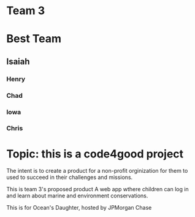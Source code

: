 # Team 3
# Best Team
## Isaiah
### Henry
### Chad
### Iowa
### Chris

# Topic: this is a code4good project
The intent is to create a product for a non-profit orginization for them to used to succeed in their challenges and missions. 

This is team 3's proposed product
A web app wthere children can log in and learn about marine and environment conservations.

This is for Ocean's Daughter, hosted by JPMorgan Chase

